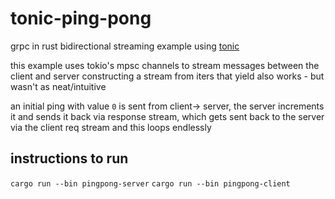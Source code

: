 # tonic-ping-pong
grpc in rust bidirectional streaming example using [tonic](https://github.com/hyperium/tonic/tree/master)

this example uses tokio's mpsc channels to stream messages between the client and server
constructing a stream from iters that yield also works - but wasn't as neat/intuitive

an initial ping with value `0` is sent from client-> server, the server increments it and sends it back via response stream, which gets sent back to the server via the client req stream and this loops endlessly

## instructions to run
`cargo run --bin pingpong-server`
`cargo run --bin pingpong-client`

